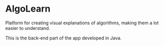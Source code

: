 # AlgoLearn

Platform for creating visual explanations of algorithms, making them a lot easier to understand.

This is the back-end part of the app developed in Java.
